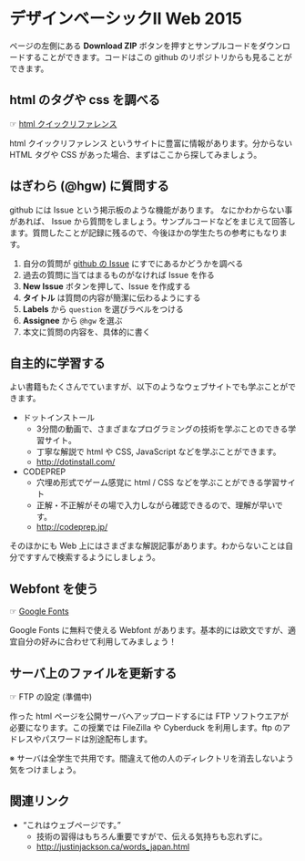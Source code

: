 # デザインベーシックⅡ Web 2015

ページの左側にある **Download ZIP** ボタンを押すとサンプルコードをダウンロードすることができます。コードはこの github のリポジトリからも見ることができます。


## html のタグや css を調べる

☞ [html クイックリファレンス](http://www.htmq.com/index.htm)

html クイックリファレンス というサイトに豊富に情報があります。分からない HTML タグや CSS があった場合、まずはここから探してみましょう。

## はぎわら (@hgw) に質問する

github には Issue という掲示板のような機能があります。
なにかわからない事があれば、 Issue から質問をしましょう。サンプルコードなどをまじえて回答します。質問したことが記録に残るので、今後ほかの学生たちの参考にもなります。

1. 自分の質問が [github の Issue](https://github.com/integrated-design/DB2-2015/issues?q=is%3Aissue+label%3Aquestion) にすでにあるかどうかを調べる
2. 過去の質問に当てはまるものがなければ Issue を作る
  1. **New Issue** ボタンを押して、Issue を作成する
  2. **タイトル** は質問の内容が簡潔に伝わるようにする
  3. **Labels** から `question` を選びラベルをつける
  4. **Assignee** から `@hgw` を選ぶ
  5. 本文に質問の内容を、具体的に書く


## 自主的に学習する

よい書籍もたくさんでていますが、以下のようなウェブサイトでも学ぶことができます。
- ドットインストール
  - 3分間の動画で、さまざまなプログラミングの技術を学ぶことのできる学習サイト。
  - 丁寧な解説で html や CSS, JavaScript などを学ぶことができます。
  - http://dotinstall.com/
- CODEPREP
  - 穴埋め形式でゲーム感覚に html / CSS などを学ぶことができる学習サイト
  - 正解・不正解がその場で入力しながら確認できるので、理解が早いです。
  - http://codeprep.jp/

そのほかにも Web 上にはさまざまな解説記事があります。わからないことは自分ですすんで検索するようにしましょう。


## Webfont を使う

☞ [Google Fonts](https://www.google.com/fonts)

Google Fonts に無料で使える Webfont があります。基本的には欧文ですが、適宜自分の好みに合わせて利用してみましょう！


## サーバ上のファイルを更新する

☞ FTP の設定 (準備中)

作った html ページを公開サーバへアップロードするには FTP ソフトウエアが必要になります。この授業では FileZilla や Cyberduck を利用します。ftp のアドレスやパスワードは別途配布します。

※ サーバは全学生で共用です。間違えて他の人のディレクトリを消去しないよう気をつけましょう。

## 関連リンク
- “これはウェブページです。”
  - 技術の習得はもちろん重要ですがで、伝える気持ちも忘れずに。
  - http://justinjackson.ca/words_japan.html
